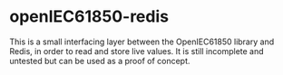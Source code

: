# openIEC61850-redis #

This is a small interfacing layer between the OpenIEC61850 library and Redis, in order to read and store live values. It is still incomplete and untested but can be used as a proof of concept.